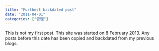 ```yaml
---
title: "Furthest backdated post"
date: "2011-04-01"
categories: ["管理"]
---
```


This is not my first post. This site was started on 8 February 2013. Any posts before this date has been copied and backdated from my previous blogs.
